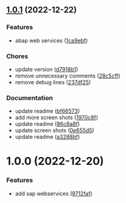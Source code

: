 ## [1.0.1](https://github.com/newrelic/nr1-sap-webservices/compare/v1.0.0...v1.0.1) (2022-12-22)



### Features
* abap web services ([1ca9ebf](https://github.com/newrelic/nr1-sap-webservices/commit/1ca9ebff3a34a31df623dff80c794e2036843ec5))


### Chores
* update version ([d7918b1](https://github.com/newrelic/nr1-sap-webservices/commit/d7918b1bfa5f950073e45a7f9517cc91c3760775))
* remove unnecessary comments ([28c5cff](https://github.com/newrelic/nr1-sap-webservices/commit/28c5cffd522e63db1a52df1f3a9afdd28c8ac22e))
* remove debug lines ([237df25](https://github.com/newrelic/nr1-sap-webservices/commit/237df25810c700fa4ce2be6e6b053da14e03ed81))


### Documentation
* update readme ([bf66573](https://github.com/newrelic/nr1-sap-webservices/commit/bf665735790b74ecd6803d3a79f6d07051cf7c0c))
* add more screen shots ([1970c8f](https://github.com/newrelic/nr1-sap-webservices/commit/1970c8ff5ba90e0bab2ac9be0b8e48096c031f82))
* update readme ([86c8a8f](https://github.com/newrelic/nr1-sap-webservices/commit/86c8a8f26f6a57ba602dab134d72d7790a743630))
* update screen shots ([0e655d5](https://github.com/newrelic/nr1-sap-webservices/commit/0e655d5175c6e1e941c8c8efad53ae1362c87131))
* update readme ([a3288bf](https://github.com/newrelic/nr1-sap-webservices/commit/a3288bf4d69ba38bce9fad5f4c73a0af45156d1f))


# 1.0.0 (2022-12-20)


### Features

* add sap webservices ([9712faf](https://github.com/newrelic/nr1-sap-webservices/commit/9712faf322af5a16e8ff4077f0973ed883d50555))
